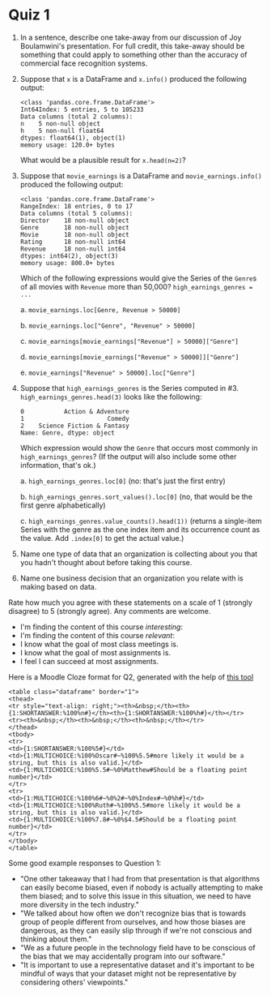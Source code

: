 # Quiz 1

1. In a sentence, describe one take-away from our discussion of Joy Boulamwini's presentation. For full credit, this take-away should be something that could apply to something other than the accuracy of commercial face recognition systems.

2. Suppose that `x` is a DataFrame and `x.info()` produced the following output:

    ```
    <class 'pandas.core.frame.DataFrame'>
    Int64Index: 5 entries, 5 to 105233
    Data columns (total 2 columns):
    n    5 non-null object
    h    5 non-null float64
    dtypes: float64(1), object(1)
    memory usage: 120.0+ bytes
    ```

    What would be a plausible result for `x.head(n=2)`?

3. Suppose that `movie_earnings` is a DataFrame and `movie_earnings.info()` produced the following output:

    ```
    <class 'pandas.core.frame.DataFrame'>
    RangeIndex: 18 entries, 0 to 17
    Data columns (total 5 columns):
    Director    18 non-null object
    Genre       18 non-null object
    Movie       18 non-null object
    Rating      18 non-null int64
    Revenue     18 non-null int64
    dtypes: int64(2), object(3)
    memory usage: 800.0+ bytes
    ```

    Which of the following expressions would give the Series of the `Genre`s of all movies with `Revenue` more than 50,000? `high_earnings_genres = ...`

    a. `movie_earnings.loc[Genre, Revenue > 50000]`

    b. `movie_earnings.loc["Genre", "Revenue" > 50000]`

    c. `movie_earnings[movie_earnings["Revenue"] > 50000]["Genre"]`

    d. `movie_earnings[movie_earnings["Revenue" > 50000]]["Genre"]`

    e. `movie_earnings["Revenue" > 50000].loc["Genre"]`

4. Suppose that `high_earnings_genres` is the Series computed in #3. `high_earnings_genres.head(3)` looks like the following:

    ```
    0           Action & Adventure
    1                       Comedy
    2    Science Fiction & Fantasy
    Name: Genre, dtype: object
    ```

    Which expression would show the `Genre` that occurs most commonly in `high_earnings_genres`? (If the output will also include some other information, that's ok.)

    a. `high_earnings_genres.loc[0]` (no: that's just the first entry)
    
    b. `high_earnings_genres.sort_values().loc[0]` (no, that would be the first genre alphabetically)
    
    c. `high_earnings_genres.value_counts().head(1))` (returns a single-item Series with the genre as the one index item and its occurrence count as the value. Add `.index[0]` to get the actual value.)


    
5. Name one type of data that an organization is collecting about you that you hadn't thought about before taking this course.

6. Name one business decision that an organization you relate with is making based on data.

Rate how much you agree with these statements on a scale of 1 (strongly disagree) to 5 (strongly agree). Any comments are welcome.

* I'm finding the content of this course *interesting*:
* I'm finding the content of this course *relevant*:
* I know what the goal of most class meetings is.
* I know what the goal of most assignments is.
* I feel I can succeed at most assignments.



Here is a Moodle Cloze format for Q2, generated with the help of [this tool](http://projects.ael.uni-tuebingen.de/quiz/htmlarea/index.php)

```
<table class="dataframe" border="1">
<thead>
<tr style="text-align: right;"><th>&nbsp;</th><th>{1:SHORTANSWER:%100%n#}</th><th>{1:SHORTANSWER:%100%h#}</th></tr>
<tr><th>&nbsp;</th><th>&nbsp;</th><th>&nbsp;</th></tr>
</thead>
<tbody>
<tr>
<td>{1:SHORTANSWER:%100%5#}</td>
<td>{1:MULTICHOICE:%100%Oscar#~%100%5.5#more likely it would be a string, but this is also valid.}</td>
<td>{1:MULTICHOICE:%100%5.5#~%0%Matthew#Should be a floating point number}</td>
</tr>
<tr>
<td>{1:MULTICHOICE:%100%6#~%0%2#~%0%Index#~%0%h#}</td>
<td>{1:MULTICHOICE:%100%Ruth#~%100%5.5#more likely it would be a string, but this is also valid.}</td>
<td>{1:MULTICHOICE:%100%7.8#~%0%$4.5#Should be a floating point number}</td>
</tr>
</tbody>
</table>
```


Some good example responses to Question 1:

* "One other takeaway that I had from that presentation is that algorithms can easily become biased, even if nobody is actually attempting to make them biased; and to solve this issue in this situation, we need to have more diversity in the tech industry."
* "We talked about how often we don't recognize bias that is towards group of people different from ourselves, and how those biases are dangerous, as they can easily slip through if we're not conscious and thinking about them."
* "We as a future people in the technology field have to be conscious of the bias that we may accidentally program into our software."
* "It is important to use a representative dataset and it's important to be mindful of ways that your dataset might not be representative by considering others' viewpoints."
